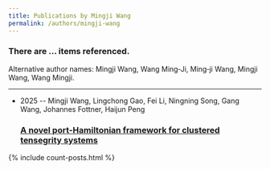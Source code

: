 ```yaml
---
title: Publications by Mingji Wang
permalink: /authors/mingji-wang
---
```


<h3 id="number-posts">There are ... items referenced.</h3>
<p id='info-authors'>Alternative author names: Mingji Wang, Wang Ming‐Ji, Ming‐ji Wang, Mingji Wang, Wang Mingji.</p>
<hr />
<ul class="post-list">
<li><span class='post-meta'>2025 -- Mingji Wang, Lingchong Gao, Fei Li, Ningning Song, Gang Wang, Johannes Fottner, Haijun Peng</span><h3><a class='post-link' href="{{ site.baseurl }}/a-novel-port-hamiltonian-framework-for-clustered-tensegrity-systems">A novel port-Hamiltonian framework for clustered tensegrity systems</a></h3></li>

</ul>
{% include count-posts.html %}
